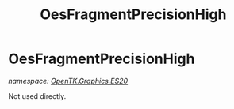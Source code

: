 ﻿---
title: OesFragmentPrecisionHigh
---

# OesFragmentPrecisionHigh
_namespace: [OpenTK.Graphics.ES20](N-OpenTK.Graphics.ES20.html)_

Not used directly.





